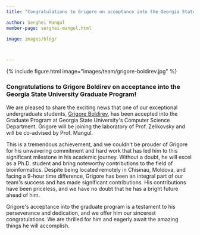 ```yaml
---
title: "Congratulations to Grigore on acceptance into the Georgia State University Graduate Program!"

author: Serghei Mangul
member-page: serghei-mangul.html

image: images/blog/



---
```

{% include figure.html image="images/team/grigore-boldirev.jpg" %}


### Congratulations to Grigore Boldirev on acceptance into the Georgia State University Graduate Program!
We are pleased to share the exciting news that one of our exceptional undergraduate students, [Grigore Boldirev](https://mangul-lab-usc.github.io/members/boldirev-grigore.html), has been accepted into the Graduate Program at Georgia State University's Computer Science Department. Grigore will be joining the laboratory of Prof. Zelikovsky and will be co-advised by Prof. Mangul.

This is a tremendous achievement, and we couldn't be prouder of Grigore for his unwavering commitment and hard work that has led him to this significant milestone in his academic journey. Without a doubt, he will excel as a Ph.D. student and bring noteworthy contributions to the field of bioinformatics. Despite being located remotely in Chisinau, Moldova, and facing a 9-hour time difference, Grigore has been an integral part of our team's success and has made significant contributions. His contributions have been priceless, and we have no doubt that he has a bright future ahead of him.

Grigore's acceptance into the graduate program is a testament to his perseverance and dedication, and we offer him our sincerest congratulations. We are thrilled for him and eagerly await the amazing things he will accomplish.
